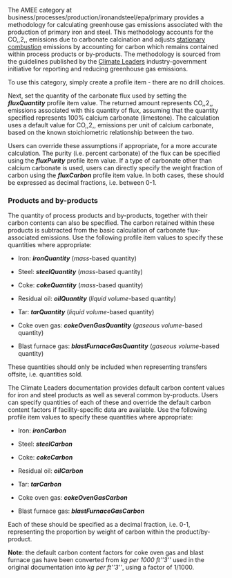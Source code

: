The AMEE category at
business/processes/production/ironandsteel/epa/primary provides a
methodology for calculating greenhouse gas emissions associated with the
production of primary iron and steel. This methodology accounts for the
CO,,2,, emissions due to carbonate calcination and adjusts [stationary
combustion](EPA_stationary_combustion) emissions by accounting for
carbon which remains contained within process products or by-products.
The methodology is sourced from the guidelines published by the [Climate
Leaders](http://www.epa.gov/climateleaders/documents/resources/ironsteel.pdf)
industry-government initiative for reporting and reducing greenhouse gas
emissions.

To use this category, simply create a profile item - there are no drill
choices.

Next, set the quantity of the carbonate flux used by setting the
***fluxQuantity*** profile item value. The returned amount represents
CO,,2,, emissions associated with this quantity of flux, assuming that
the quantity specified represents 100% calcium carbonate (limestone).
The calculation uses a default value for CO,,2,, emissions per unit of
calcium carbonate, based on the known stoichiometric relationship
between the two.

Users can override these assumptions if appropriate, for a more accurate
calculation. The purity (i.e. percent carbonate) of the flux can be
specified using the ***fluxPurity*** profile item value. If a type of
carbonate other than calcium carbonate is used, users can directly
specify the weight fraction of carbon using the ***fluxCarbon*** profile
item value. In both cases, these should be expressed as decimal
fractions, i.e. between 0-1.

### Products and by-products

The quantity of process products and by-products, together with their
carbon contents can also be specified. The carbon retained within these
products is subtracted from the basic calculation of carbonate
flux-associated emissions. Use the following profile item values to
specify these quantities where appropriate:

  - Iron: ***ironQuantity*** (*mass*-based quantity)

<!-- end list -->

  - Steel: ***steelQuantity*** (*mass*-based quantity)

<!-- end list -->

  - Coke: ***cokeQuantity*** (*mass*-based quantity)

<!-- end list -->

  - Residual oil: ***oilQuantity*** (*liquid volume*-based quantity)

<!-- end list -->

  - Tar: ***tarQuantity*** (*liquid volume*-based quantity)

<!-- end list -->

  - Coke oven gas: ***cokeOvenGasQuantity*** (*gaseous volume*-based
    quantity)

<!-- end list -->

  - Blast furnace gas: ***blastFurnaceGasQuantity*** (*gaseous
    volume*-based quantity)

These quantities should only be included when representing transfers
offsite, i.e. quantities sold.

The Climate Leaders documentation provides default carbon content values
for iron and steel products as well as several common by-products. Users
can specify quantities of each of these and override the default carbon
content factors if facility-specific data are available. Use the
following profile item values to specify these quantities where
appropriate:

  - Iron: ***ironCarbon***

<!-- end list -->

  - Steel: ***steelCarbon***

<!-- end list -->

  - Coke: ***cokeCarbon***

<!-- end list -->

  - Residual oil: ***oilCarbon***

<!-- end list -->

  - Tar: ***tarCarbon***

<!-- end list -->

  - Coke oven gas: ***cokeOvenGasCarbon***

<!-- end list -->

  - Blast furnace gas: ***blastFurnaceGasCarbon***

Each of these should be specified as a decimal fraction, i.e. 0-1,
representing the proportion by weight of carbon within the
product/by-product.

**Note**: the default carbon content factors for coke oven gas and blast
furnace gas have been converted from *kg per 1000 ft''3''* used in the
original documentation into *kg per ft''3''*, using a factor of 1/1000.
